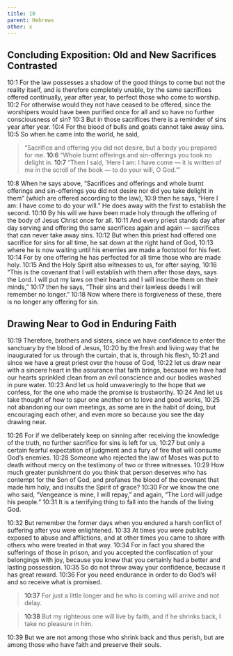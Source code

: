 ```yaml
---
title: 10
parent: Hebrews
other: x
---
```


## Concluding Exposition: Old and New Sacrifices Contrasted

<a name="10:1">10:1</a> For the law possesses a shadow of the good things to come but not the reality itself, and is therefore completely unable, by the same sacrifices offered continually, year after year, to perfect those who come to worship. <a name="10:2">10:2</a> For otherwise would they not have ceased to be offered, since the worshipers would have been purified once for all and so have no further consciousness of sin? <a name="10:3">10:3</a> But in those sacrifices there is a reminder of sins year after year. <a name="10:4">10:4</a> For the blood of bulls and goats cannot take away sins. <a name="10:5">10:5</a> So when he came into the world, he said,

> “Sacrifice and offering you did not desire, but a body you prepared for me.
> <a name="10:6">10:6</a> “Whole burnt offerings and sin-offerings you took no delight in.
> <a name="10:7">10:7</a> “Then I said, ‘Here I am: I have come — it is written of me in the scroll of the book — to do your will, O God.’”

<a name="10:8">10:8</a> When he says above, “Sacrifices and offerings and whole burnt offerings and sin-offerings you did not desire nor did you take delight in them” (which are offered according to the law), <a name="10:9">10:9</a> then he says, “Here I am: I have come to do your will.” He does away with the first to establish the second. <a name="10:10">10:10</a> By his will we have been made holy through the offering of the body of Jesus Christ once for all. <a name="10:11">10:11</a> And every priest stands day after day serving and offering the same sacrifices again and again — sacrifices that can never take away sins. <a name="10:12">10:12</a> But when this priest had offered one sacrifice for sins for all time, he sat down at the right hand of God, <a name="10:13">10:13</a> where he is now waiting until his enemies are made a footstool for his feet. <a name="10:14">10:14</a> For by one offering he has perfected for all time those who are made holy. <a name="10:15">10:15</a> And the Holy Spirit also witnesses to us, for after saying, <a name="10:16">10:16</a> “This is the covenant that I will establish with them after those days, says the Lord. I will put my laws on their hearts and I will inscribe them on their minds,” <a name="10:17">10:17</a> then he says, “Their sins and their lawless deeds I will remember no longer.” <a name="10:18">10:18</a> Now where there is forgiveness of these, there is no longer any offering for sin.

## Drawing Near to God in Enduring Faith

<a name="10:19">10:19</a> Therefore, brothers and sisters, since we have confidence to enter the sanctuary by the blood of Jesus, <a name="10:20">10:20</a> by the fresh and living way that he inaugurated for us through the curtain, that is, through his flesh, <a name="10:21">10:21</a> and since we have a great priest over the house of God, <a name="10:22">10:22</a> let us draw near with a sincere heart in the assurance that faith brings, because we have had our hearts sprinkled clean from an evil conscience and our bodies washed in pure water. <a name="10:23">10:23</a> And let us hold unwaveringly to the hope that we confess, for the one who made the promise is trustworthy. <a name="10:24">10:24</a> And let us take thought of how to spur one another on to love and good works, <a name="10:25">10:25</a> not abandoning our own meetings, as some are in the habit of doing, but encouraging each other, and even more so because you see the day drawing near.

<a name="10:26">10:26</a> For if we deliberately keep on sinning after receiving the knowledge of the truth, no further sacrifice for sins is left for us, <a name="10:27">10:27</a> but only a certain fearful expectation of judgment and a fury of fire that will consume God’s enemies. <a name="10:28">10:28</a> Someone who rejected the law of Moses was put to death without mercy on the testimony of two or three witnesses. <a name="10:29">10:29</a> How much greater punishment do you think that person deserves who has contempt for the Son of God, and profanes the blood of the covenant that made him holy, and insults the Spirit of grace? <a name="10:30">10:30</a> For we know the one who said, “Vengeance is mine, I will repay,” and again, “The Lord will judge his people.” <a name="10:31">10:31</a> It is a terrifying thing to fall into the hands of the living God.

<a name="10:32">10:32</a> But remember the former days when you endured a harsh conflict of suffering after you were enlightened. <a name="10:33">10:33</a> At times you were publicly exposed to abuse and afflictions, and at other times you came to share with others who were treated in that way. <a name="10:34">10:34</a> For in fact you shared the sufferings of those in prison, and you accepted the confiscation of your belongings with joy, because you knew that you certainly had a better and lasting possession. <a name="10:35">10:35</a> So do not throw away your confidence, because it has great reward. <a name="10:36">10:36</a> For you need endurance in order to do God’s will and so receive what is promised. 

> <a name="10:37">10:37</a> For just a little longer and he who is coming will arrive and not delay. 

> <a name="10:38">10:38</a> But my righteous one will live by faith, and if he shrinks back, I take no pleasure in him. 

<a name="10:39">10:39</a> But we are not among those who shrink back and thus perish, but are among those who have faith and preserve their souls.
